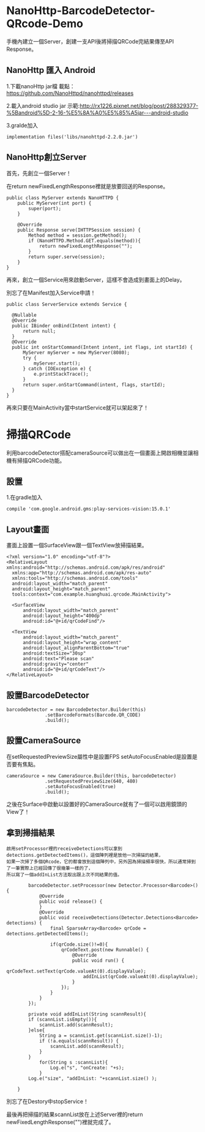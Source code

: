 # NanoHttp-BarcodeDetector-QRcode-Demo
手機內建立一個Server，創建一支API後將掃描QRCode完結果傳至API Response。


## NanoHttp 匯入 Android
1.下載nanoHttp jar檔 載點：https://github.com/NanoHttpd/nanohttpd/releases 

2.載入android studio jar 示範:http://rx1226.pixnet.net/blog/post/288329377-%5Bandroid%5D-2-16-%E5%8A%A0%E5%85%A5jar---android-studio

3.gralde加入    

```android
implementation files('libs/nanohttpd-2.2.0.jar')
```

## NanoHttp創立Server

  首先，先創立一個Server！
  
  在return newFixedLengthResponse裡就是放要回送的Response。
```android
public class MyServer extends NanoHTTPD {
    public MyServer(int port) {
        super(port);
    }

    @Override
    public Response serve(IHTTPSession session) {
        Method method = session.getMethod();
        if (NanoHTTPD.Method.GET.equals(method)){
            return newFixedLengthResponse("");
        }
        return super.serve(session);
    }
}
```

  再來，創立一個Service用來啟動Server，這樣不會造成到畫面上的Delay。
  
  別忘了在Manifest加入Service申請！
  ```android
  public class ServerService extends Service {

    @Nullable
    @Override
    public IBinder onBind(Intent intent) {
        return null;
    }
    @Override
    public int onStartCommand(Intent intent, int flags, int startId) {
        MyServer myServer = new MyServer(8080);
        try {
            myServer.start();
        } catch (IOException e) {
            e.printStackTrace();
        }
        return super.onStartCommand(intent, flags, startId);
    }
}
  ```
  
  再來只要在MainActivity當中startService就可以架起來了！
  
  # 掃描QRCode

  利用barcodeDetector搭配cameraSource可以做出在一個畫面上開啟相機並讓相機有掃描QRCode功能。
  
  ## 設置
  1.在gradle加入
  ```android
  compile 'com.google.android.gms:play-services-vision:15.0.1'
  ```
  ## Layout畫面
  畫面上設置一個SurfaceView跟一個TextView放掃描結果。
  ```android
  <?xml version="1.0" encoding="utf-8"?>
<RelativeLayout xmlns:android="http://schemas.android.com/apk/res/android"
    xmlns:app="http://schemas.android.com/apk/res-auto"
    xmlns:tools="http://schemas.android.com/tools"
    android:layout_width="match_parent"
    android:layout_height="match_parent"
    tools:context="com.example.huanghuai.qrcode.MainActivity">

    <SurfaceView
        android:layout_width="match_parent"
        android:layout_height="400dp"
        android:id="@+id/qrCodeFind"/>

    <TextView
        android:layout_width="match_parent"
        android:layout_height="wrap_content"
        android:layout_alignParentBottom="true"
        android:textSize="30sp"
        android:text="Please scan"
        android:gravity="center"
        android:id="@+id/qrCodeText"/>
</RelativeLayout>
  ```
  ## 設置BarcodeDetector
  ```android
  barcodeDetector = new BarcodeDetector.Builder(this)
                .setBarcodeFormats(Barcode.QR_CODE)
                .build();
  ```
  ## 設置CameraSource
  在setRequestedPreviewSize屬性中是設置FPS setAutoFocusEnabled是設置是否要有焦點。
  
  ```android
  cameraSource = new CameraSource.Builder(this, barcodeDetector)
                .setRequestedPreviewSize(640, 480)
                .setAutoFocusEnabled(true)
                .build();
  ```
  
  之後在Surface中啟動以設置好的CameraSource就有了一個可以啟用鏡頭的View了！
  
  ## 拿到掃描結果

    啟用setProcessor裡的receiveDetections可以拿到detections.getDetectedItems()，這個陣列裡是放他一次掃描的結果，
    如果一次掃了多個QRcode，它的都會放到這個陣列中，另外因為掃描頻率很快，所以通常掃到了一筆實際上已經回傳了很幾筆一樣的了，
    所以寫了一個addInList方法取出跟上次不同結果的值。

```android
        barcodeDetector.setProcessor(new Detector.Processor<Barcode>() {
            @Override
            public void release() {
            }
            @Override
            public void receiveDetections(Detector.Detections<Barcode> detections) {
                final SparseArray<Barcode> qrCode = detections.getDetectedItems();

                if(qrCode.size()!=0){
                    qrCodeText.post(new Runnable() {
                        @Override
                        public void run() {
                            qrCodeText.setText(qrCode.valueAt(0).displayValue);
                            addInList(qrCode.valueAt(0).displayValue);
                        }
                    });
                }
            }
        });
        
        private void addInList(String scannResult){
        if (scannList.isEmpty()){
            scannList.add(scannResult);
        }else{
            String a = scannList.get(scannList.size()-1);
            if (!a.equals(scannResult)) {
                scannList.add(scannResult);
            }
        }
            for(String s :scannList){
                Log.e("s", "onCreate: "+s);
            }
        Log.e("size", "addInList: "+scannList.size() );

    }
  ```
  
  別忘了在Destory中stopService！
  
  最後再把掃描的結果scannList放在上述Server裡的return newFixedLengthResponse("")裡就完成了。
